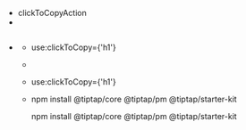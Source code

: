 - clickToCopyAction
-
- ```
  ```
	- use:clickToCopy={'h1'}
	-
	- use:clickToCopy={'h1'}
	- npm install @tiptap/core @tiptap/pm @tiptap/starter-kit
	  
	  npm install @tiptap/core @tiptap/pm @tiptap/starter-kit